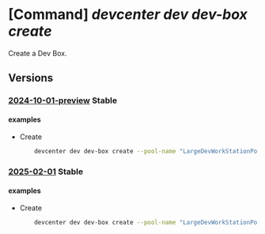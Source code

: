 # [Command] _devcenter dev dev-box create_

Create a Dev Box.

## Versions

### [2024-10-01-preview](/Resources/data-plane/microsoft.devcenter/L3Byb2plY3RzL3t9L3VzZXJzL3t9L2RldmJveGVzL3t9/2024-10-01-preview.xml) **Stable**

<!-- data-plane:microsoft.devcenter /projects/{}/users/{}/devboxes/{} 2024-10-01-preview -->

#### examples

- Create
    ```bash
        devcenter dev dev-box create --pool-name "LargeDevWorkStationPool" --name "MyDevBox" --endpoint "https://8a40af38-3b4c-4672-a6a4-5e964b1870ed-contosodevcenter.centralus.devcenter.azure.com/" --project-name "DevProject" --user-id "00000000-0000-0000-0000-000000000000"
    ```

### [2025-02-01](/Resources/data-plane/microsoft.devcenter/L3Byb2plY3RzL3t9L3VzZXJzL3t9L2RldmJveGVzL3t9/2025-02-01.xml) **Stable**

<!-- data-plane:microsoft.devcenter /projects/{}/users/{}/devboxes/{} 2025-02-01 -->

#### examples

- Create
    ```bash
        devcenter dev dev-box create --pool-name "LargeDevWorkStationPool" --name "MyDevBox" --endpoint "https://8a40af38-3b4c-4672-a6a4-5e964b1870ed-contosodevcenter.centralus.devcenter.azure.com/" --project-name "DevProject" --user-id "00000000-0000-0000-0000-000000000000"
    ```
